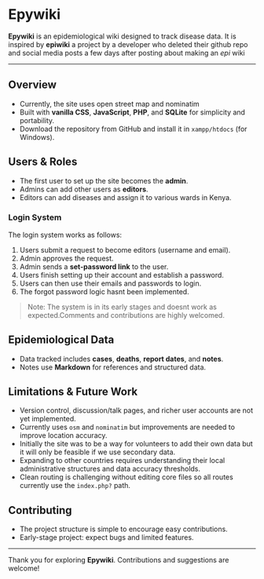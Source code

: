 # Epywiki

**Epywiki** is an epidemiological wiki designed to track disease data.
It is inspired by **epiwiki** a project by a developer who deleted their github repo and social media posts a few days after posting about making an *epi* wiki

---

## Overview

- Currently, the site uses open street map and nominatim
- Built with **vanilla CSS**, **JavaScript**, **PHP**, and **SQLite** for simplicity and portability.
- Download the repository from GitHub and install it in `xampp/htdocs` (for Windows).

## Users & Roles

- The first user to set up the site becomes the **admin**.
- Admins can add other users as **editors**.
- Editors can add diseases and assign it to various wards in Kenya.

### Login System

The login system works as follows:

1. Users submit a request to become editors (username and email).
2. Admin approves the request.
3. Admin sends a **set-password link** to the user.
4. Users finish setting up their account and establish a password.
5. Users can then use their emails and passwords to login.
6. The forgot password logic hasnt been implemented.

> Note: The system is in its early stages and doesnt work as expected.Comments and contributions are highly welcomed.

## Epidemiological Data

- Data tracked includes **cases**, **deaths**, **report dates**, and **notes**.
- Notes use **Markdown** for references and structured data.

## Limitations & Future Work

- Version control, discussion/talk pages, and richer user accounts are not yet implemented.
- Currently uses `osm` and `nominatim` but improvements are needed to improve location accuracy.
- Initially the site was to be a way for volunteers to add their own data but it will only be feasible if we use secondary data.
- Expanding to other countries requires understanding their local administrative structures and data accuracy thresholds.
- Clean routing is challenging without editing core files so all routes currently use the `index.php?` path.

## Contributing

- The project structure is simple to encourage easy contributions.
- Early-stage project: expect bugs and limited features.

---

Thank you for exploring **Epywiki**. Contributions and suggestions are welcome!


